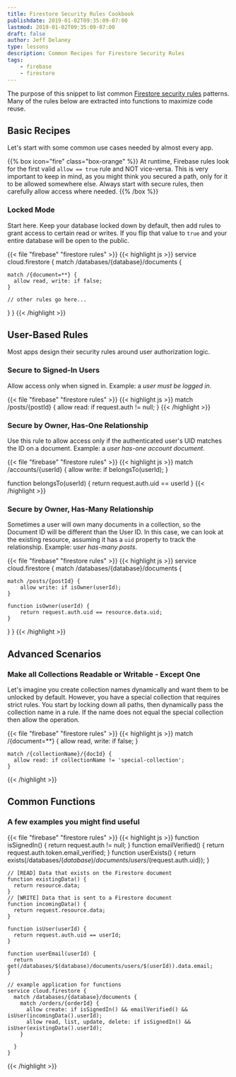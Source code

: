```yaml
---
title: Firestore Security Rules Cookbook
publishdate: 2019-01-02T09:35:09-07:00
lastmod: 2019-01-02T09:35:09-07:00
draft: false
author: Jeff Delaney
type: lessons
description: Common Recipes for Firestore Security Rules
tags:
    - firebase
    - firestore
---
```


The purpose of this snippet to list common [Firestore security rules](https://firebase.google.com/docs/firestore/security/get-started) patterns. Many of the rules below are extracted into functions to maximize code reuse.

## Basic Recipes

Let's start with some common use cases needed by almost every app.

{{% box icon="fire" class="box-orange" %}}
At runtime, Firebase rules look for the first valid `allow == true` rule and NOT vice-versa. This is very important to keep in mind, as you might think you secured a path, only for it to be allowed somewhere else. Always start with secure rules, then carefully allow access where needed.
{{% /box %}}

### Locked Mode

Start here. Keep your database locked down by default, then add rules to grant access to certain read or writes. If you flip that value to `true` and your entire database will be open to the public.

{{< file "firebase" "firestore rules" >}}
{{< highlight js >}}
service cloud.firestore {
  match /databases/{database}/documents {

    match /{document=**} {
      allow read, write: if false;
    }

    // other rules go here...

  }
}
{{< /highlight >}}

## User-Based Rules

Most apps design their security rules around user authorization logic.

### Secure to Signed-In Users

Allow access only when signed in. Example: a *user must be logged in*.

{{< file "firebase" "firestore rules" >}}
{{< highlight js >}}
    match /posts/{postId} {
        allow read: if request.auth != null;
    }
{{< /highlight >}}


### Secure by Owner, Has-One Relationship

Use this rule to allow access only if the authenticated user's UID matches the ID on a document. Example: a *user has-one account document*.


{{< file "firebase" "firestore rules" >}}
{{< highlight js >}}
match /accounts/{userId} {
    allow write: if belongsTo(userId);
}

function belongsTo(userId) {
    return request.auth.uid == userId
}
{{< /highlight >}}

### Secure by Owner, Has-Many Relationship

Sometimes a user will own many documents in a collection, so the Document ID will be different than the User ID. In this case, we can look at the existing resource, assuming it has a `uid` property to track the relationship. Example: *user has-many posts*.

{{< file "firebase" "firestore rules" >}}
{{< highlight js >}}
service cloud.firestore {
  match /databases/{database}/documents {

    match /posts/{postId} {
        allow write: if isOwner(userId);
    }

    function isOwner(userId) {
        return request.auth.uid == resource.data.uid;
    }
  }
}
{{< /highlight >}}

## Advanced Scenarios

###  Make all Collections Readable or Writable - Except One

Let's imagine you create collection names dynamically and want them to be unlocked by default. However, you have a special collection that requires strict rules. You start by locking down all paths, then dynamically pass the collection name in a rule. If the name does not equal the special collection then allow the operation.

{{< file "firebase" "firestore rules" >}}
{{< highlight js >}}
    match /{document=**} {
      allow read, write: if false;
    }

    match /{collectionName}/{docId} {
      allow read: if collectionName != 'special-collection';
    }
{{< /highlight >}}

## Common Functions

### A few examples you might find useful

{{< file "firebase" "firestore rules" >}}
{{< highlight js >}}
    function isSignedIn() {
      return request.auth != null;
    }
    function emailVerified() {
      return request.auth.token.email_verified;
    }
    function userExists() {
      return exists(/databases/$(database)/documents/users/$(request.auth.uid));
    }

    // [READ] Data that exists on the Firestore document
    function existingData() {
      return resource.data;
    }
    // [WRITE] Data that is sent to a Firestore document
    function incomingData() {
      return request.resource.data;
    }

    function isUser(userId) {
      return request.auth.uid == userId;
    }

    function userEmail(userId) {
      return get(/databases/$(database)/documents/users/$(userId)).data.email;
    }

    // example application for functions
    service cloud.firestore {
      match /databases/{database}/documents {
        match /orders/{orderId} {
          allow create: if isSignedIn() && emailVerified() && isUser(incomingData().userId);
          allow read, list, update, delete: if isSignedIn() && isUser(existingData().userId);
        }

      }
    }

{{< /highlight >}}
